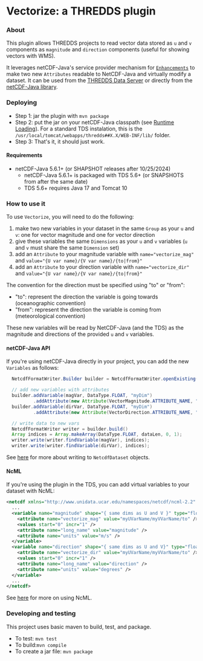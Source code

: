 # Vectorize: a THREDDS plugin

### About
This plugin allows THREDDS projects to read vector data stored as `u` and `v` components as `magnitude` and `direction` components (useful for showing vectors with WMS).

It leverages netCDF-Java's service provider mechanism for [`Enhancements`](https://docs.unidata.ucar.edu/netcdf-java/5.6/userguide/netcdf_dataset.html#netcdfdatasetenhance) to make two new `Attributes` readable to NetCDF-Java and virtually modify a dataset.
It can be used from the [THREDDS Data Server](https://docs.unidata.ucar.edu/tds/current/userguide/index.html) or directly from the [netCDF-Java library](https://docs.unidata.ucar.edu/netcdf-java/5.6/userguide/index.html).

### Deploying
 * Step 1: jar the plugin with `mvn package`
 * Step 2: put the jar on your netCDF-Java classpath (see [Runtime Loading](https://docs.unidata.ucar.edu/netcdf-java/5.6/userguide/runtime_loading.html)). For a standard TDS instalation, this is the `/usr/local/tomcat/webapps/thredds##X.X/WEB-INF/lib/` folder.
 * Step 3: That's it, it should just work.

#### Requirements
- netCDF-Java 5.6.1+ (or SHAPSHOT releases after 10/25/2024)
    - netCDF-Java 5.6.1+ is packaged with TDS 5.6+ (or SNAPSHOTS from after the same date)
    - TDS 5.6+ requires Java 17 and Tomcat 10

### How to use it
To use `Vectorize`, you will need to do the following:
1) make two new variables in your dataset in the same `Group` as your `u` and `v`: one for vector magnitude and one for vector direction
2) give these variables the same `Dimensions` as your `u` and `v` variables (`u` and `v` must share the same `Dimension` set)
3) add an `Attribute` to your magnitude variable with `name="vectorize_mag"` and `value="{U var name}/{V var name}/{to|from}"`
4) add an `Attribute` to your direction variable with `name="vectorize_dir"` and `value="{U var name}/{V var name}/{to|from}"`

The convention for the direction must be specified using "to" or "from":

* "to": represent the direction the variable is going towards (oceanographic convention)
* "from": represent the direction the variable is coming from (meteorological convention)

These new variables will be read by NetCDF-Java (and the TDS) as the magnitude and directions of the provided `u` and `v` variables.

#### netCDF-Java API
If you're using netCDF-Java directly in your project, you can add the new `Variables` as follows:
~~~java
  NetcdfFormatWriter.Builder builder = NetcdfFormatWriter.openExisting("pathToMyFile");

  // add new variables with attributes
  builder.addVariable(magVar, DataType.FLOAT, "myDim")
          .addAttribute(new Attribute(VectorMagnitude.ATTRIBUTE_NAME, "myUVarName/myVVarName/{to|from}"));
  builder.addVariable(dirVar, DataType.FLOAT, "myDim")
          .addAttribute(new Attribute(VectorDirection.ATTRIBUTE_NAME, "myUVarName/myVVarName/{to|from}"));

  // write data to new vars
  NetcdfFormatWriter writer = builder.build()
  Array indices = Array.makeArray(DataType.FLOAT, dataLen, 0, 1);
  writer.write(writer.findVariable(magVar), indices);
  writer.write(writer.findVariable(dirVar), indices);
~~~
See [here](https://docs.unidata.ucar.edu/netcdf-java/5.6/userguide/writing_netcdf.html) for more about writing to `NetcdfDataset` objects.

#### NcML
If you're using the plugin in the TDS, you can add virtual variables to your dataset with NcML:
~~~xml
<netcdf xmlns="http://www.unidata.ucar.edu/namespaces/netcdf/ncml-2.2" location="{myDatasetLocation}">
  ...
  <variable name="magnitude" shape="{ same dims as U and V }" type="float">
    <attribute name="vectorize_mag" value="myUVarName/myVVarName/to" />
    <values start="0" incr="1" />
    <attribute name="long_name" value="magnitude" />
    <attribute name="units" value="m/s" />
  </variable>
  <variable name="direction" shape="{ same dims as U and V}" type="float">
    <attribute name="vectorize_dir" value="myUVarName/myVVarName/to" />
    <values start="0" incr="1" />
    <attribute name="long_name" value="direction" />
    <attribute name="units" value="degrees" />
  </variable>
  ...
</netcdf>
~~~
See [here](https://docs.unidata.ucar.edu/thredds/ncml/2.2/index.html) for more on using NcML.

### Developing and testing
This project uses basic maven to build, test, and package.
- To test: `mvn test`
- To build:`mvn compile`
- To create a jar file: `mvn package`

